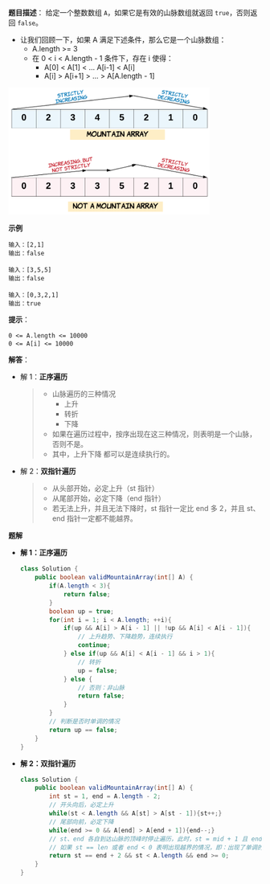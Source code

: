 **题目描述**： 给定一个整数数组 `A`，如果它是有效的山脉数组就返回 `true`，否则返回 `false`。 

+ 让我们回顾一下，如果 A 满足下述条件，那么它是一个山脉数组：
  + A.length >= 3 
  + 在 0 < i < A.length - 1 条件下，存在 i 使得：
    + A[0] < A[1] < ... A[i-1] < A[i]
    + A[i] > A[i+1] > ... > A[A.length - 1]

<img src="image/山脉.png" style="zoom:45%;" />

**示例**

```
输入：[2,1]
输出：false

输入：[3,5,5]
输出：false

输入：[0,3,2,1]
输出：true
```

**提示**：

```
0 <= A.length <= 10000
0 <= A[i] <= 10000 
```

**解答**：

+ 解 1：**正序遍历**

  > + 山脉遍历的三种情况
  >   + 上升
  >   + 转折
  >   + 下降
  > + 如果在遍历过程中，按序出现在这三种情况，则表明是一个山脉，否则不是。
  > + 其中，上升下降 都可以是连续执行的。

+ 解 2：**双指针遍历**

  > + 从头部开始，必定上升（st 指针）
  > + 从尾部开始，必定下降（end 指针）
  > + 若无法上升，并且无法下降时，st 指针一定比 end 多 2，并且 st、end 指针一定都不能越界。

**题解**

+ **解 1：正序遍历**

  ```java
  class Solution {
      public boolean validMountainArray(int[] A) {
          if(A.length < 3){
              return false;
          }
          boolean up = true;
          for(int i = 1; i < A.length; ++i){
              if(up && A[i] > A[i - 1] || !up && A[i] < A[i - 1]){
                  // 上升趋势、下降趋势，连续执行
                  continue;
              } else if(up && A[i] < A[i - 1] && i > 1){
                  // 转折
                  up = false;
              } else {
                  // 否则：非山脉
                  return false;
              }
          }
          // 判断是否时单调的情况
          return up == false;
      }
  }
  ```

+ **解 2：双指针遍历**

  ```java
  class Solution {
      public boolean validMountainArray(int[] A) {
          int st = 1, end = A.length - 2;
          // 开头向后，必定上升
          while(st < A.length && A[st] > A[st - 1]){st++;}
          // 尾部向前，必定下降
          while(end >= 0 && A[end] > A[end + 1]){end--;}
          // st、end 各自到达山脉的顶峰时停止遍历，此时，st = mid + 1 且 end = mid - 1
          // 如果 st == len 或者 end < 0 表明出现越界的情况，即：出现了单调的情况，非山脉！
          return st == end + 2 && st < A.length && end >= 0;
      }
  }
  ```

  
